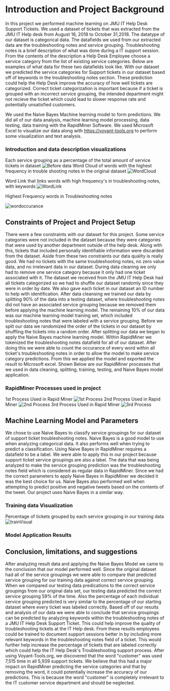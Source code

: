 # Introduction and Project Background
In this project we performed machine learning on JMU IT Help Desk Support Tickets. We used a dataset of tickets that was extracted from the JMU IT Help desk from August 16, 2018 to October 31,2018. The datatype of our dataset is categorical data. The datafields we used from our extracted data are the troubleshooting notes and service grouping. Troubleshooting notes is a brief description of what was done during a IT support session. From the contents of the description a Help Desk Employee choose a service category from the list of existing service categories. Below are examples of what data for these two datafields look like. With our dataset we predicted the service categories for Support tickets in our dataset based off of keywords in the troubleshooting notes section. These prediction could help the Help Desk improve the accuracy of how well tickets are categorized. Correct ticket categorization is important because if a ticket is grouped with an incorrect service grouping, the intended department might not recieve the ticket which could lead to slower response rate and potentially unsatisfied customers. 

We used the Naive Bayes Machine learning model to form predictions. We did all of our data analysis, machine learning model processing, data testing, data training with the RapidMiner Software. We used Microsoft Excel to visualize our data along with https://voyant-tools.org to perform some visualization and text analysis. 

### Introduction and data description visualizations 
Each service grouping as a percentage of the total amount of service tickets in dataset 
![Before data](https://github.com/dalto2wk/JMU-IT-Help-Desk-Machine-Learning-Project-IA480-/blob/master/ProjectImages/total_real.JPG)
Word Cloud of words with the highest frequency in trouble shooting notes in the original dataset
![WordCloud](https://github.com/dalto2wk/JMU-IT-Help-Desk-Machine-Learning-Project-IA480-/blob/master/ProjectImages/wordcloud)

Word Link that links words with high frequency's in troubleshooting notes, with keywords
![WordLink](https://github.com/dalto2wk/JMU-IT-Help-Desk-Machine-Learning-Project-IA480-/blob/master/ProjectImages/Wordlink.png)

Highest Frequency words in Troubleshooting notes 

![wordoccurance](https://github.com/dalto2wk/JMU-IT-Help-Desk-Machine-Learning-Project-IA480-/blob/master/ProjectImages/Occurances%20of%20words.PNG)

## Constraints of Project and Project Setup
There were a few constraints with our dataset for this project. Some service categories were not included in the dataset because they were categories that were used by another department outside of the help desk. Along with this, tickets that included personally identifiable information were discarded from the dataset. Aside from these two constraints our data quality is really good. We had no tickets with the same troubleshooting notes, no zero value data, and no irrelevant data in our dataset. During data cleaning we only had to remove one service category because it only had one ticket associated with it. The dataset we received from the JMU IT Help Desk had all tickets categorized so we had to shuffle our dataset randomly since they were in order by date. We also gave each ticket in our dataset an ID number to help with identification. After data cleansing we trained our data by splitting 90% of the data into a testing dataset, where troubleshooting notes did not have an associated service grouping because we removed them before applying the machine learning model. The remaining 10% of our data was our machine learning model training set, which included troubleshooting notes that were labeled with a service grouping. Before we split our data we randomized the order of the tickets in our dataset by shuffling the tickets into a random order. After splitting our data we began to apply the Naive Bayes machine learning model. Within RapidMiner we tokenized the troubleshooting notes datafield for all of our dataset. After doing this we were able to count the occurance of every word within all ticket's troubleshooting notes in order to allow the model to make service category predictions. From this we applied the model and exported the result to Microsoft excel. Shown Below are our RapidMiner processes that we used in data cleaning, splitting, training, testing, and Naive Bayes model application.

### RapidMiner Processes used in project
1st Process Used in Rapid Miner 
![1st Process](https://github.com/dalto2wk/JMU-IT-Help-Desk-Machine-Learning-Project-IA480-/blob/master/ProjectImages/1st_Process.JPG)
2nd Process Used in Rapid Miner
![2nd Process](https://github.com/dalto2wk/JMU-IT-Help-Desk-Machine-Learning-Project-IA480-/blob/master/ProjectImages/2nd_Process.JPG)
3rd Process Used in Rapid Miner
![3rd Process](https://github.com/dalto2wk/JMU-IT-Help-Desk-Machine-Learning-Project-IA480-/blob/master/ProjectImages/3rd_Process.JPG)
      
## Machine Learning Model and Parameters
We chose to use Naive Bayes to classify service groupings for our dataset of support ticket troubleshooting notes. Naive Bayes is a good model to use when analyzing categorical data. It also performs well when trying to predict a classification. Using Naive Bayes in RapidMiner requires a datafield to be a label. We were able to apply this in our project because support ticket service groupings are also a label. The data that was being analyzed to make the service grouping prediction was the troubleshooting notes field which is considered as regular data in RapidMiner. Since we had the correct parameters to apply Naive Bayes in RapidMiner we decided it was the best choice for us. Naive Bayes also performed well when attempting to predict positive and negative tweets based on the contents of the tweet. Our project uses Naive Bayes in a similar way.  

### Training data Visualization
Percentage of tickets grouped by each service grouping in our training data
![trainVisual](https://github.com/dalto2wk/JMU-IT-Help-Desk-Machine-Learning-Project-IA480-/blob/master/ProjectImages/Training_Data_Pie_Chart.JPG)

### Model Application Results

## Conclusion, limitations, and suggestions
After analyzing result data and applying the Naive Bayes Model we came to the conclusion that our model performed well. Since the original dataset had all of the service groupings we were able to compare that predicted service grouping for our training data against correct service grouping. When we compared our testing data predications to the correct service groupings from our original data set, our testing data predicted the correct service grouping 59% of the time. Also the percentage of each individual service grouping predicted is very similar to the percentage of our starting dataset where every ticket was labeled correctly. Based off of our results and analysis of our data we were able to conclude that service groupings can be predicted by analyzing keywords within the troubleshooting notes of a JMU IT Help Desk Support Ticket. This could help improve the quality of troubleshooting tickets at the IT Help desk. From these results employees could be trained to document support sessions better in by including more relevant keywords in the troubleshooting notes field of a ticket. This would further help increase the percentage of tickets that are labeled correctly which could help the IT Help Desk's Troubleshooting support process. After using Voyant-Tools.org, we discovered that the word "customer" was used 7,515 time in all 5,939 support tickets. We believe that this had a major impact on RapidMiner predicting the service categories and that by removing the word, it could potentially increase the accuracy of our predictions. This is because the word "customer" is completely irrelevant to the IT customer service department and should be neglected.
